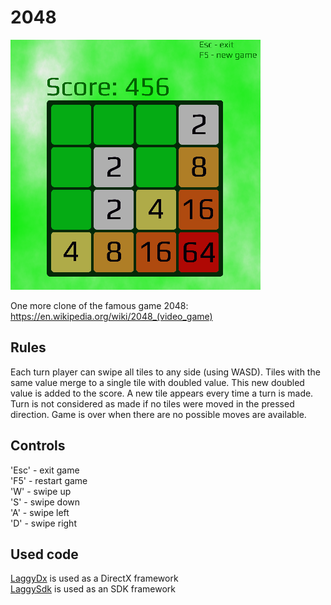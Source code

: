 # 2048

![demo_2048](/imgs/demo.png)

One more clone of the famous game 2048: https://en.wikipedia.org/wiki/2048_(video_game)

## Rules
Each turn player can swipe all tiles to any side (using WASD). Tiles with the same value merge to a single tile with doubled value. This new doubled value is added to the score.
A new tile appears every time a turn is made. Turn is not considered as made if no tiles were moved in the pressed direction.
Game is over when there are no possible moves are available.

## Controls
'Esc' - exit game  
'F5' - restart game  
'W' - swipe up  
'S' - swipe down  
'A' - swipe left  
'D' - swipe right

## Used code
[LaggyDx](https://github.com/WowSoLaggy/LaggyDx) is used as a DirectX framework  
[LaggySdk](https://github.com/WowSoLaggy/LaggySdk) is used as an SDK framework
